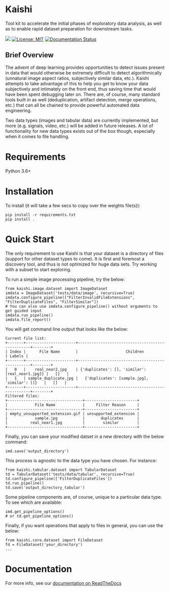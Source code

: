 # Kaishi
Tool kit to accelerate the initial phases of exploratory data analysis, as well as to enable rapid dataset preparation for downstream tasks.

![](https://github.com/kungfuai/kaishi/workflows/build/badge.svg)
[![License: MIT](https://img.shields.io/badge/License-MIT-yellow.svg)](https://opensource.org/licenses/MIT)
[![Documentation Status](https://readthedocs.org/projects/kaishi/badge/?version=latest)](https://kaishi.readthedocs.io/en/latest/?badge=latest)
<!--[![PyPI Latest Release](https://img.shields.io/pypi/v/pandas.svg)](https://pypi.org/project/kaishi/)-->

## Brief Overview
The advent of deep learning provides opportunities to detect issues present in data that would otherwise be extremely difficult to detect algorithmically (unnatural image aspect ratios, subjectively similar data, etc.). Kaishi attempts to take advantage of this to help you get to know your data subjectively and intimately on the front end, thus saving time that would have been spent debugging later on. There are, of course, many standard tools built in as well (deduplication, artifact detection, merge operations, etc.) that can all be chained to provide powerful automated data engineering.

Two data types (images and tabular data) are currently implemented, but more (e.g. signals, video, etc.) will be added in future releases. A lot of functionality for new data types exists out of the box though, especially when it comes to file handling.

# Requirements
Python 3.6+

# Installation
To install (it will take a few secs to copy over the weights file(s)):
```
pip install -r requirements.txt
pip install .
```

# Quick Start
The only requirement to use Kaishi is that your dataset is a directory of files (support for other dataset types to come). It is first and foremost a discovery tool, and thus is not optimized for huge data sets. Try working with a subset to start exploring.

To run a simple image processing pipeline, try the below:
```
from kaishi.image.dataset import ImageDataset
imdata = ImageDataset('tests/data/image', recursive=True)
imdata.configure_pipeline(["FilterInvalidFileExtensions", "FilterDuplicateFiles", "FilterSimilar"])
# You can also use imdata.configure_pipeline() without arguments to get guided input
imdata.run_pipeline()
imdata.file_report()
```

You will get command line output that looks like the below:
```
Current file list:
+-------+----------------------+-------------------------------------------------+--------+
| Index |      File Name       |                     Children                    | Labels |
+-------+----------------------+-------------------------------------------------+--------+
|   0   |    real_near2.jpg    | {'duplicates': [], 'similar': [real_near1.jpg]} |   []   |
|   1   | sample_duplicate.jpg |   {'duplicates': [sample.jpg], 'similar': []}   |   []   |
+-------+----------------------+-------------------------------------------------+--------+
Filtered files:
+---------------------------------+-----------------------+
|            File Name            |     Filter Reason     |
+---------------------------------+-----------------------+
| empty_unsupported_extension.gif | unsupported_extension |
|            sample.jpg           |       duplicates      |
|          real_near1.jpg         |        similar        |
+---------------------------------+-----------------------+
```

Finally, you can save your modified datset in a new directory with the below command:
```
imd.save('output_directory')
```

This process is agnostic to the data type you have chosen. For instance:
```
from kaishi.tabular.dataset import TabularDataset
td = TabularDataset('tests/data/tabular', recursive=True)
td.configure_pipeline(['FilterDuplicateFiles'])
td.run_pipeline()
td.save('output_directory_tabular')
```

Some pipeline components are, of course, unique to a particular data type. To see which are available:
```
imd.get_pipeline_options()
# or td.get_pipeline_options()
```

Finally, if you want operations that apply to files in general, you can use the below:
```
from kaishi.core.dataset import FileDataset
fd = FileDataset('your_directory')
...
```

# Documentation
For more info, see our [documentation on ReadTheDocs](https://kaishi.readthedocs.io/en/latest/)
